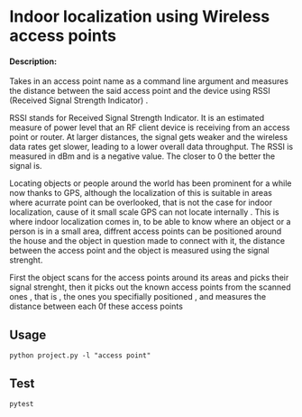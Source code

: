 # Indoor localization using Wireless access points
    


#### Description:

Takes in an access point name as a command line argument and measures the distance between the said access point and the device using RSSI (Received Signal Strength Indicator) .

RSSI stands for Received Signal Strength Indicator. It is an estimated measure of power level that an RF client device is receiving from an access point or router. At larger distances, the signal gets weaker and the wireless data rates get slower, leading to a lower overall data throughput.
The RSSI is measured in dBm and is a negative value. The closer to 0 the better the signal is.

Locating objects or people around the world has been prominent for a while now thanks to GPS, although the localization of this is suitable in areas where acurrate point can be overlooked, that is not the case for indoor localization, cause of it small scale GPS can not locate internally . This is where indoor localization comes in, to be able to know where an object or a person is in a small area, diffrent access points can be positioned around the house and the object in question made to connect with it, the distance between the access point and the object is measured using the signal strenght.

First the object scans for the access points around its areas and picks their signal strenght, then it picks out the known access points from the scanned ones , that is , the ones you specifially positioned , and measures the distance between each 0f these access points 



## Usage 

```
python project.py -l "access point"

```


## Test

```
pytest

```
